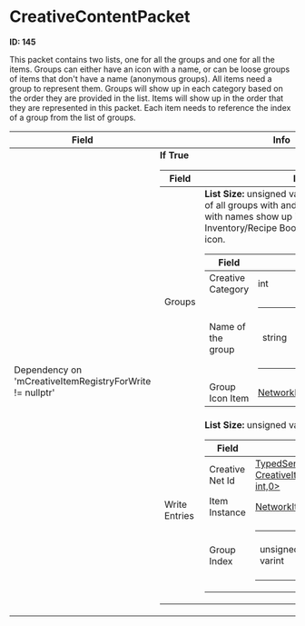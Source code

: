 # CreativeContentPacket

**ID: 145**  

This packet contains two lists, one for all the groups and one for all the items. Groups can either have an icon with a name, or can be loose groups of items that don't have a name (anonymous groups). All items need a group to represent them. Groups will show up in each category based on the order they are provided in the list. Items will show up in the order that they are represented in this packet. Each item needs to reference the index of a group from the list of groups.

<table><thead><tr><th>Field</th><th>Info</th></tr></thead><tbody>
<tr><td>Dependency on 'mCreativeItemRegistryForWrite != nullptr'</td><td><b>If True</b><br>
  <table><thead><tr><th>Field</th><th>Info</th></tr></thead><tbody>
  <tr><td>Groups</td><td><b>List Size:</b> unsigned varint
    This is a collection of all groups with and without names. Groups with names show up in the Creative Inventory/Recipe Book with a collapsible icon.  
    <table><thead><tr><th>Field</th><th>Info</th></tr></thead><tbody>
    <tr><td>Creative Category</td><td>int</td></tr>
    <tr><td>Name of the group</td><td><table><tbody><tr><td>string</td><td>This is localized. Leave empty for an anonymous group (group that doesn't collapse).</td></tr></tbody></table></td></tr>
    <tr><td>Group Icon Item</td><td><a href="../types/NetworkItemInstanceDescriptor.md">NetworkItemInstanceDescriptor</a></td></tr>
    </tbody></table></td></tr>
  <tr><td>Write Entries</td><td><b>List Size:</b> unsigned varint
    <table><thead><tr><th>Field</th><th>Info</th></tr></thead><tbody>
    <tr><td>Creative Net Id</td><td><a href="../types/TypedServerNetId_CreativeItemNetIdTag.md">TypedServerNetId&lt;struct CreativeItemNetIdTag,unsigned int,0&gt;</a></td></tr>
    <tr><td>Item Instance</td><td><a href="../types/NetworkItemInstanceDescriptor.md">NetworkItemInstanceDescriptor</a></td></tr>
    <tr><td>Group Index</td><td><table><tbody><tr><td>unsigned varint</td><td>Group Index referring to the group in the list `Groups`.</td></tr></tbody></table></td></tr>
    </tbody></table></td></tr>
  </tbody></table></td></tr>
</tbody></table>
